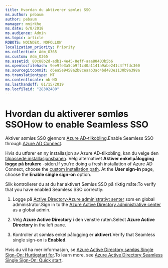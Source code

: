 ```yaml
---
title: Hvordan du aktiverer sømløs SSO
ms.author: pebaum
author: pebaum
manager: mnirkhe
ms.date: 6/8/2018
ms.audience: Admin
ms.topic: article
ROBOTS: NOINDEX, NOFOLLOW
localization_priority: Priority
ms.collection: Adm_O365
ms.custom: Adm_O365
ms.assetid: 80c88b2d-adb1-4e45-8eff-aaa80403b5b6
ms.openlocfilehash: 9ee9fe3a5cb9f1c40a1141a9abe241c4f7fdc360
ms.sourcegitcommit: d6ea5e9458a2b8ceaab3ac4bd483e1130b9a398a
ms.translationtype: MT
ms.contentlocale: nb-NO
ms.lasthandoff: 01/15/2019
ms.locfileid: "28302480"
---
```

# <a name="how-to-enable-seamless-sso"></a><span data-ttu-id="f8c56-102">Hvordan du aktiverer sømløs SSO</span><span class="sxs-lookup"><span data-stu-id="f8c56-102">How to enable Seamless SSO</span></span>

<span data-ttu-id="f8c56-103">Aktiver sømløs SSO gjennom [Azure AD-tilkobling](https://docs.microsoft.com/en-us/azure/active-directory/connect/active-directory-aadconnect).</span><span class="sxs-lookup"><span data-stu-id="f8c56-103">Enable Seamless SSO through [Azure AD Connect](https://docs.microsoft.com/en-us/azure/active-directory/connect/active-directory-aadconnect).</span></span>
  
<span data-ttu-id="f8c56-p101">Hvis du utfører en ny installasjon av Azure AD-tilkobling, kan du velge den [tilpassede installasjonsbanen](https://docs.microsoft.com/en-us/azure/active-directory/connect/active-directory-aadconnect-get-started-custom). Velg alternativet **Aktiver enkel pålogging** **logge på brukere** -siden.</span><span class="sxs-lookup"><span data-stu-id="f8c56-p101">If you're doing a fresh installation of Azure AD Connect, choose the [custom installation path](https://docs.microsoft.com/en-us/azure/active-directory/connect/active-directory-aadconnect-get-started-custom). At the **User sign-in** page, choose the **Enable single sign-on** option.</span></span> 
  
<span data-ttu-id="f8c56-106">Slik kontrollerer du at du har aktivert Sømløs SSO på riktig måte:</span><span class="sxs-lookup"><span data-stu-id="f8c56-106">To verify that you have enabled Seamless SSO correctly:</span></span>
  
1. <span data-ttu-id="f8c56-107">Logge på [Active Directory-Azure administrativt senter](https://aad.portal.azure.com) som en global administrator.</span><span class="sxs-lookup"><span data-stu-id="f8c56-107">Sign in to the [Azure Active Directory administrative center](https://aad.portal.azure.com) as a global admin.</span></span> 
    
2. <span data-ttu-id="f8c56-108">Velg **Azure Active Directory** i den venstre ruten.</span><span class="sxs-lookup"><span data-stu-id="f8c56-108">Select **Azure Active Directory** in the left pane.</span></span> 
    
3. <span data-ttu-id="f8c56-109">Kontroller at sømløs enkel pålogging er **aktivert**.</span><span class="sxs-lookup"><span data-stu-id="f8c56-109">Verify that Seamless single sign-on is **Enabled**.</span></span>
    
<span data-ttu-id="f8c56-110">Hvis du vil ha mer informasjon, se [Azure Active Directory sømløs Single Sign-On: Hurtigstart for](https://docs.microsoft.com/en-us/azure/active-directory/connect/active-directory-aadconnect-sso-quick-start).</span><span class="sxs-lookup"><span data-stu-id="f8c56-110">To learn more, see [Azure Active Directory Seamless Single Sign-On: Quick start](https://docs.microsoft.com/en-us/azure/active-directory/connect/active-directory-aadconnect-sso-quick-start).</span></span>
  

